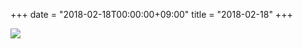 +++
date = "2018-02-18T00:00:00+09:00"
title = "2018-02-18"
+++

<img class="img-fluid" src="/2018-02-18.jpg" />

